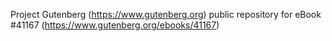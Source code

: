Project Gutenberg (https://www.gutenberg.org) public repository for eBook #41167 (https://www.gutenberg.org/ebooks/41167)

